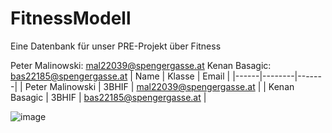 # FitnessModell
Eine Datenbank für unser PRE-Projekt über Fitness

Peter Malinowski: mal22039@spengergasse.at
Kenan Basagic: bas22185@spengergasse.at
| Name | Klasse | Email |
|------|--------|-------|
| Peter Malinowski | 3BHIF | mal22039@spengergasse.at |
| Kenan Basagic | 3BHIF | bas22185@spengergasse.at |


![image](https://user-images.githubusercontent.com/113600069/214533913-5bdcb782-533a-4021-8305-962779555ca3.png)
